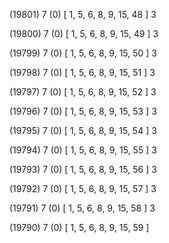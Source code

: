 (19801) 7 (0) [ 1, 5, 6, 8, 9, 15, 48 ] 3 


(19800) 7 (0) [ 1, 5, 6, 8, 9, 15, 49 ] 3 


(19799) 7 (0) [ 1, 5, 6, 8, 9, 15, 50 ] 3 


(19798) 7 (0) [ 1, 5, 6, 8, 9, 15, 51 ] 3 


(19797) 7 (0) [ 1, 5, 6, 8, 9, 15, 52 ] 3 


(19796) 7 (0) [ 1, 5, 6, 8, 9, 15, 53 ] 3 


(19795) 7 (0) [ 1, 5, 6, 8, 9, 15, 54 ] 3 


(19794) 7 (0) [ 1, 5, 6, 8, 9, 15, 55 ] 3 


(19793) 7 (0) [ 1, 5, 6, 8, 9, 15, 56 ] 3 


(19792) 7 (0) [ 1, 5, 6, 8, 9, 15, 57 ] 3 


(19791) 7 (0) [ 1, 5, 6, 8, 9, 15, 58 ] 3 


(19790) 7 (0) [ 1, 5, 6, 8, 9, 15, 59 ]  

